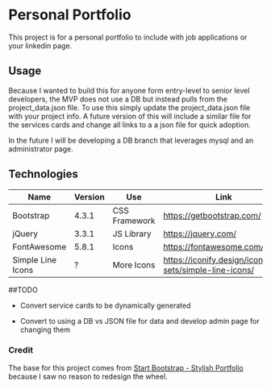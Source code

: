 # Personal Portfolio

This project is for a personal portfolio to include with job applications or your linkedin page.

## Usage
Because I wanted to build this for anyone form entry-level to senior level developers, the MVP does not use a DB but instead pulls from the project_data.json file. To use this simply update the project_data.json file with your project info. 
A future version of this will include a similar file for the services cards and change all links to a a json file for quick adoption.  


In the future I will be developing a DB branch that leverages mysql and an administrator page. 


## Technologies
Name | Version | Use | Link 
--- | --- | --- | --- 
Bootstrap | 4.3.1 | CSS Framework | https://getbootstrap.com/ 
jQuery | 3.3.1 | JS Library | https://jquery.com/ 
FontAwesome | 5.8.1 | Icons | https://fontawesome.com/icons 
Simple Line Icons | ? | More Icons | https://iconify.design/icon-sets/simple-line-icons/


##TODO
- Convert service cards to be dynamically generated

- Convert to using a DB vs JSON file for data and develop admin page for changing them


### Credit

The base for this project comes from [Start Bootstrap - Stylish Portfolio](https://startbootstrap.com/template-overviews/stylish-portfolio/) because I saw no reason to redesign the wheel.
